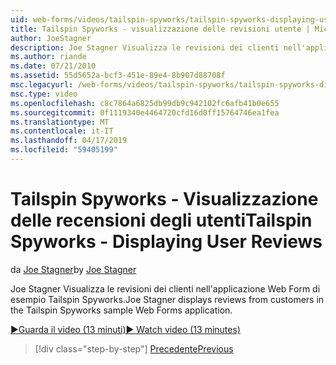 ```yaml
---
uid: web-forms/videos/tailspin-spyworks/tailspin-spyworks-displaying-user-reviews
title: Tailspin Spyworks - visualizzazione delle revisioni utente | Microsoft Docs
author: JoeStagner
description: Joe Stagner Visualizza le revisioni dei clienti nell'applicazione Web Form di esempio Tailspin Spyworks.
ms.author: riande
ms.date: 07/21/2010
ms.assetid: 55d5652a-bcf3-451e-89e4-8b907d88708f
msc.legacyurl: /web-forms/videos/tailspin-spyworks/tailspin-spyworks-displaying-user-reviews
msc.type: video
ms.openlocfilehash: c8c7864a6825db99db9c942102fc6afb41b0e655
ms.sourcegitcommit: 0f1119340e4464720cfd16d0ff15764746ea1fea
ms.translationtype: MT
ms.contentlocale: it-IT
ms.lasthandoff: 04/17/2019
ms.locfileid: "59405199"
---
```

# <a name="tailspin-spyworks---displaying-user-reviews"></a><span data-ttu-id="768e8-103">Tailspin Spyworks - Visualizzazione delle recensioni degli utenti</span><span class="sxs-lookup"><span data-stu-id="768e8-103">Tailspin Spyworks - Displaying User Reviews</span></span>

<span data-ttu-id="768e8-104">da [Joe Stagner](https://github.com/JoeStagner)</span><span class="sxs-lookup"><span data-stu-id="768e8-104">by [Joe Stagner](https://github.com/JoeStagner)</span></span>

<span data-ttu-id="768e8-105">Joe Stagner Visualizza le revisioni dei clienti nell'applicazione Web Form di esempio Tailspin Spyworks.</span><span class="sxs-lookup"><span data-stu-id="768e8-105">Joe Stagner displays reviews from customers in the Tailspin Spyworks sample Web Forms application.</span></span>

[<span data-ttu-id="768e8-106">&#9654;Guarda il video (13 minuti)</span><span class="sxs-lookup"><span data-stu-id="768e8-106">&#9654; Watch video (13 minutes)</span></span>](https://channel9.msdn.com/Blogs/ASP-NET-Site-Videos/tailspin-spyworks-displaying-user-reviews)

> [!div class="step-by-step"]
> [<span data-ttu-id="768e8-107">Precedente</span><span class="sxs-lookup"><span data-stu-id="768e8-107">Previous</span></span>](tailspin-spyworks-adding-user-product-reviews.md)
